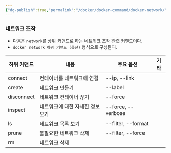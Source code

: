 ```yaml
---
{"dg-publish":true,"permalink":"/docker/docker-command/docker-network/","dgPassFrontmatter":true}
---
```


### 네트워크 조작

-   다음은 `network`를 상위 커맨드로 하는 네트워크 조작 관련 커맨드이다.
-   `docker network 하위 커맨드 (옵션)` 형식으로 구성된다.

| **하위 커맨드** | **내용** | **주요 옵션** | **기타** |
| --- | --- | --- | --- |
| connect | 컨테이너를 네트워크에 연결 | \--ip, --link |   |
| create | 네트워크 만들기 | \--label |   |
| disconnect | 네트워크 컨테이너 끊기 | \--force |   |
| inspect | 네트워크에 대한 자세한 정보 보기 | \--force, --verbose |   |
| ls | 네트워크 목록 보기 | \--filter, --format |   |
| prune | 불필요한 네트워크 삭제 | \--filter, --force |   |
| rm | 네트워크 삭제 |   |   |

